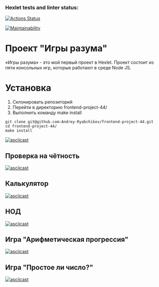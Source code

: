 ### Hexlet tests and linter status:
[![Actions Status](https://github.com/Andrey-Ryabchikov/frontend-project-44/workflows/hexlet-check/badge.svg)](https://github.com/Andrey-Ryabchikov/frontend-project-44/actions)

[![Maintainability](https://api.codeclimate.com/v1/badges/fde79cc98e1e586da0f2/maintainability)](https://codeclimate.com/github/Andrey-Ryabchikov/frontend-project-44/maintainability)


# Проект "Игры разума"

«Игры разума» - это мой первый проект в Hexlet.
Проект состоит из пяти консольных игр, которые работают в среде Node JS.

# Установка
<ol>
    <li>Склонировать репозиторий</li>
    <li>Перейти в директорию frontend-project-44/</li>
    <li>Выполнить команду make install</li>
</ol>

```
git clone git@github.com:Andrey-Ryabchikov/frontend-project-44.git
cd frontend-project-44/
make install
```

[![asciicast](https://asciinema.org/a/u4MWvN8Mb4dKMlBFHYhLhJGhJ.svg)](https://asciinema.org/a/u4MWvN8Mb4dKMlBFHYhLhJGhJ)

## Проверка на чётность

[![asciicast](https://asciinema.org/a/GYtxSDYIOwB1DqVNDpmL9ns0G.svg)](https://asciinema.org/a/GYtxSDYIOwB1DqVNDpmL9ns0G)

## Калькулятор

[![asciicast](https://asciinema.org/a/jO6nH4UEZFgICFOaLYBw7ZIl3.svg)](https://asciinema.org/a/jO6nH4UEZFgICFOaLYBw7ZIl3)

## НОД

[![asciicast](https://asciinema.org/a/9Kx6OjnqKZyTM7gPdZbfIRE5c.svg)](https://asciinema.org/a/9Kx6OjnqKZyTM7gPdZbfIRE5c)

## Игра "Арифметическая прогрессия"

[![asciicast](https://asciinema.org/a/9sd20TC9XvpVkOELzartFooaG.svg)](https://asciinema.org/a/9sd20TC9XvpVkOELzartFooaG)

## Игра "Простое ли число?"

[![asciicast](https://asciinema.org/a/IHBdyDzCWcBQxkfBEraUIuJ5T.svg)](https://asciinema.org/a/IHBdyDzCWcBQxkfBEraUIuJ5T)